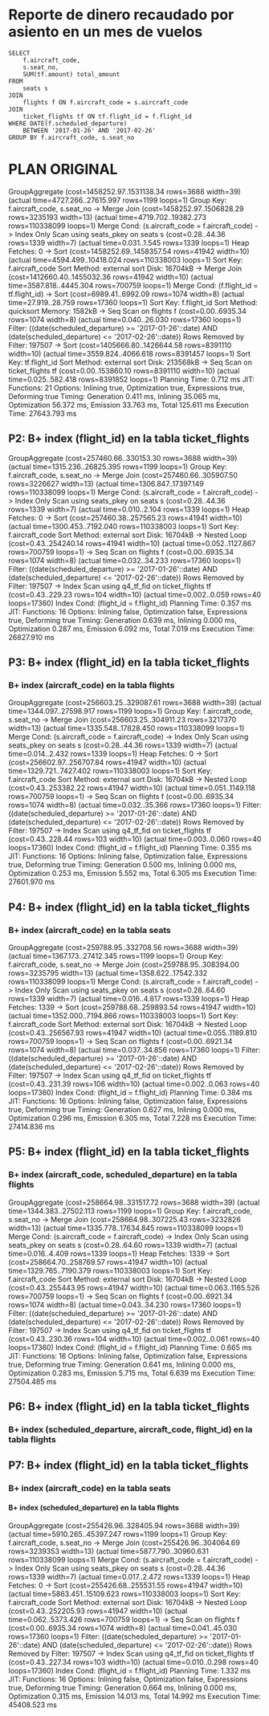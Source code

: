 # Reporte de dinero recaudado por asiento en un mes de vuelos

```
SELECT
	f.aircraft_code,
	s.seat_no,
	SUM(tf.amount) total_amount
FROM 
	seats s
JOIN 
	flights f ON f.aircraft_code = s.aircraft_code
JOIN 
	ticket_flights tf ON tf.flight_id = f.flight_id
WHERE DATE(f.scheduled_departure) 
	BETWEEN '2017-01-26' AND '2017-02-26'
GROUP BY f.aircraft_code, s.seat_no
```


# PLAN ORIGINAL
GroupAggregate  (cost=1458252.97..1531138.34 rows=3688 width=39) (actual time=4727.266..27615.997 rows=1199 loops=1)
  Group Key: f.aircraft_code, s.seat_no
  ->  Merge Join  (cost=1458252.97..1506828.29 rows=3235193 width=13) (actual time=4719.702..19382.273 rows=110338099 loops=1)
        Merge Cond: (s.aircraft_code = f.aircraft_code)
        ->  Index Only Scan using seats_pkey on seats s  (cost=0.28..44.36 rows=1339 width=7) (actual time=0.031..1.545 rows=1339 loops=1)
              Heap Fetches: 0
        ->  Sort  (cost=1458252.69..1458357.54 rows=41942 width=10) (actual time=4594.499..10418.024 rows=110338003 loops=1)
              Sort Key: f.aircraft_code
              Sort Method: external sort  Disk: 16704kB
              ->  Merge Join  (cost=1412660.40..1455032.36 rows=41942 width=10) (actual time=3587.818..4445.304 rows=700759 loops=1)
                    Merge Cond: (f.flight_id = tf.flight_id)
                    ->  Sort  (cost=6989.41..6992.09 rows=1074 width=8) (actual time=27.919..28.759 rows=17360 loops=1)
                          Sort Key: f.flight_id
                          Sort Method: quicksort  Memory: 1582kB
                          ->  Seq Scan on flights f  (cost=0.00..6935.34 rows=1074 width=8) (actual time=0.040..26.030 rows=17360 loops=1)
                                Filter: ((date(scheduled_departure) >= '2017-01-26'::date) AND (date(scheduled_departure) <= '2017-02-26'::date))
                                Rows Removed by Filter: 197507
                    ->  Sort  (cost=1405666.80..1426644.58 rows=8391110 width=10) (actual time=3559.824..4066.618 rows=8391457 loops=1)
                          Sort Key: tf.flight_id
                          Sort Method: external sort  Disk: 213568kB
                          ->  Seq Scan on ticket_flights tf  (cost=0.00..153860.10 rows=8391110 width=10) (actual time=0.025..582.418 rows=8391852 loops=1)
Planning Time: 0.712 ms
JIT:
  Functions: 21
  Options: Inlining true, Optimization true, Expressions true, Deforming true
  Timing: Generation 0.411 ms, Inlining 35.065 ms, Optimization 56.372 ms, Emission 33.763 ms, Total 125.611 ms
Execution Time: 27643.793 ms


## P2: B+ index (flight_id) en la tabla ticket_flights
GroupAggregate  (cost=257460.66..330153.30 rows=3688 width=39) (actual time=1315.236..26825.395 rows=1199 loops=1)
  Group Key: f.aircraft_code, s.seat_no
  ->  Merge Join  (cost=257460.66..305907.50 rows=3226627 width=13) (actual time=1306.847..17397.149 rows=110338099 loops=1)
        Merge Cond: (s.aircraft_code = f.aircraft_code)
        ->  Index Only Scan using seats_pkey on seats s  (cost=0.28..44.36 rows=1339 width=7) (actual time=0.010..2.104 rows=1339 loops=1)
              Heap Fetches: 0
        ->  Sort  (cost=257460.38..257565.23 rows=41941 width=10) (actual time=1300.453..7192.040 rows=110338003 loops=1)
              Sort Key: f.aircraft_code
              Sort Method: external sort  Disk: 16704kB
              ->  Nested Loop  (cost=0.43..254240.14 rows=41941 width=10) (actual time=0.052..1127.867 rows=700759 loops=1)
                    ->  Seq Scan on flights f  (cost=0.00..6935.34 rows=1074 width=8) (actual time=0.032..34.233 rows=17360 loops=1)
                          Filter: ((date(scheduled_departure) >= '2017-01-26'::date) AND (date(scheduled_departure) <= '2017-02-26'::date))
                          Rows Removed by Filter: 197507
                    ->  Index Scan using q4_tf_fid on ticket_flights tf  (cost=0.43..229.23 rows=104 width=10) (actual time=0.002..0.059 rows=40 loops=17360)
                          Index Cond: (flight_id = f.flight_id)
Planning Time: 0.357 ms
JIT:
  Functions: 16
  Options: Inlining false, Optimization false, Expressions true, Deforming true
  Timing: Generation 0.639 ms, Inlining 0.000 ms, Optimization 0.287 ms, Emission 6.092 ms, Total 7.019 ms
Execution Time: 26827.910 ms

##	P3: B+ index (flight_id) en la tabla ticket_flights
###     B+ index (aircraft_code) en la tabla flights
GroupAggregate  (cost=256603.25..329087.61 rows=3688 width=39) (actual time=1344.097..27598.917 rows=1199 loops=1)
  Group Key: f.aircraft_code, s.seat_no
  ->  Merge Join  (cost=256603.25..304911.23 rows=3217370 width=13) (actual time=1335.548..17828.450 rows=110338099 loops=1)
        Merge Cond: (s.aircraft_code = f.aircraft_code)
        ->  Index Only Scan using seats_pkey on seats s  (cost=0.28..44.36 rows=1339 width=7) (actual time=0.014..2.432 rows=1339 loops=1)
              Heap Fetches: 0
        ->  Sort  (cost=256602.97..256707.84 rows=41947 width=10) (actual time=1329.721..7427.402 rows=110338003 loops=1)
              Sort Key: f.aircraft_code
              Sort Method: external sort  Disk: 16704kB
              ->  Nested Loop  (cost=0.43..253382.22 rows=41947 width=10) (actual time=0.051..1149.118 rows=700759 loops=1)
                    ->  Seq Scan on flights f  (cost=0.00..6935.34 rows=1074 width=8) (actual time=0.032..35.366 rows=17360 loops=1)
                          Filter: ((date(scheduled_departure) >= '2017-01-26'::date) AND (date(scheduled_departure) <= '2017-02-26'::date))
                          Rows Removed by Filter: 197507
                    ->  Index Scan using q4_tf_fid on ticket_flights tf  (cost=0.43..228.44 rows=103 width=10) (actual time=0.003..0.060 rows=40 loops=17360)
                          Index Cond: (flight_id = f.flight_id)
Planning Time: 0.355 ms
JIT:
  Functions: 16
  Options: Inlining false, Optimization false, Expressions true, Deforming true
  Timing: Generation 0.500 ms, Inlining 0.000 ms, Optimization 0.253 ms, Emission 5.552 ms, Total 6.305 ms
Execution Time: 27601.970 ms


## P4: B+ index (flight_id) en la tabla ticket_flights
###    B+ index (aircraft_code) en la tabla seats
GroupAggregate  (cost=259788.95..332708.56 rows=3688 width=39) (actual time=1367.173..27412.345 rows=1199 loops=1)
  Group Key: f.aircraft_code, s.seat_no
  ->  Merge Join  (cost=259788.95..308394.00 rows=3235795 width=13) (actual time=1358.622..17542.332 rows=110338099 loops=1)
        Merge Cond: (s.aircraft_code = f.aircraft_code)
        ->  Index Only Scan using seats_pkey on seats s  (cost=0.28..64.60 rows=1339 width=7) (actual time=0.016..4.817 rows=1339 loops=1)
              Heap Fetches: 1339
        ->  Sort  (cost=259788.68..259893.54 rows=41947 width=10) (actual time=1352.000..7194.866 rows=110338003 loops=1)
              Sort Key: f.aircraft_code
              Sort Method: external sort  Disk: 16704kB
              ->  Nested Loop  (cost=0.43..256567.93 rows=41947 width=10) (actual time=0.055..1189.810 rows=700759 loops=1)
                    ->  Seq Scan on flights f  (cost=0.00..6921.34 rows=1074 width=8) (actual time=0.037..34.856 rows=17360 loops=1)
                          Filter: ((date(scheduled_departure) >= '2017-01-26'::date) AND (date(scheduled_departure) <= '2017-02-26'::date))
                          Rows Removed by Filter: 197507
                    ->  Index Scan using q4_tf_fid on ticket_flights tf  (cost=0.43..231.39 rows=106 width=10) (actual time=0.002..0.063 rows=40 loops=17360)
                          Index Cond: (flight_id = f.flight_id)
Planning Time: 0.384 ms
JIT:
  Functions: 16
  Options: Inlining false, Optimization false, Expressions true, Deforming true
  Timing: Generation 0.627 ms, Inlining 0.000 ms, Optimization 0.296 ms, Emission 6.305 ms, Total 7.228 ms
Execution Time: 27414.836 ms


## P5: B+ index (flight_id) en la tabla ticket_flights
###    B+ index (aircraft_code, scheduled_departure) en la tabla flights
GroupAggregate  (cost=258664.98..331517.72 rows=3688 width=39) (actual time=1344.383..27502.113 rows=1199 loops=1)
  Group Key: f.aircraft_code, s.seat_no
  ->  Merge Join  (cost=258664.98..307225.43 rows=3232826 width=13) (actual time=1335.778..17634.845 rows=110338099 loops=1)
        Merge Cond: (s.aircraft_code = f.aircraft_code)
        ->  Index Only Scan using seats_pkey on seats s  (cost=0.28..64.60 rows=1339 width=7) (actual time=0.016..4.409 rows=1339 loops=1)
              Heap Fetches: 1339
        ->  Sort  (cost=258664.70..258769.57 rows=41947 width=10) (actual time=1329.765..7190.379 rows=110338003 loops=1)
              Sort Key: f.aircraft_code
              Sort Method: external sort  Disk: 16704kB
              ->  Nested Loop  (cost=0.43..255443.95 rows=41947 width=10) (actual time=0.063..1165.526 rows=700759 loops=1)
                    ->  Seq Scan on flights f  (cost=0.00..6921.34 rows=1074 width=8) (actual time=0.043..34.230 rows=17360 loops=1)
                          Filter: ((date(scheduled_departure) >= '2017-01-26'::date) AND (date(scheduled_departure) <= '2017-02-26'::date))
                          Rows Removed by Filter: 197507
                    ->  Index Scan using q4_tf_fid on ticket_flights tf  (cost=0.43..230.36 rows=104 width=10) (actual time=0.002..0.061 rows=40 loops=17360)
                          Index Cond: (flight_id = f.flight_id)
Planning Time: 0.665 ms
JIT:
  Functions: 16
  Options: Inlining false, Optimization false, Expressions true, Deforming true
  Timing: Generation 0.641 ms, Inlining 0.000 ms, Optimization 0.283 ms, Emission 5.715 ms, Total 6.639 ms
Execution Time: 27504.485 ms

## P6: B+ index (flight_id) en la tabla ticket_flights
###    B+ index (scheduled_departure, aircraft_code, flight_id) en la tabla flights




## P7: B+ index (flight_id) en la tabla ticket_flights
###    B+ index (aircraft_code) en la tabla seats
####   B+ index (scheduled_departure) en la tabla flights 
GroupAggregate  (cost=255426.96..328405.94 rows=3688 width=39) (actual time=5910.265..45397.247 rows=1199 loops=1)
  Group Key: f.aircraft_code, s.seat_no
  ->  Merge Join  (cost=255426.96..304064.69 rows=3239353 width=13) (actual time=5877.790..30960.631 rows=110338099 loops=1)
        Merge Cond: (s.aircraft_code = f.aircraft_code)
        ->  Index Only Scan using seats_pkey on seats s  (cost=0.28..44.36 rows=1339 width=7) (actual time=0.017..2.472 rows=1339 loops=1)
              Heap Fetches: 0
        ->  Sort  (cost=255426.68..255531.55 rows=41947 width=10) (actual time=5863.451..15109.623 rows=110338003 loops=1)
              Sort Key: f.aircraft_code
              Sort Method: external sort  Disk: 16704kB
              ->  Nested Loop  (cost=0.43..252205.93 rows=41947 width=10) (actual time=0.062..5373.426 rows=700759 loops=1)
                    ->  Seq Scan on flights f  (cost=0.00..6935.34 rows=1074 width=8) (actual time=0.041..45.030 rows=17360 loops=1)
                          Filter: ((date(scheduled_departure) >= '2017-01-26'::date) AND (date(scheduled_departure) <= '2017-02-26'::date))
                          Rows Removed by Filter: 197507
                    ->  Index Scan using q4_tf_fid on ticket_flights tf  (cost=0.43..227.34 rows=103 width=10) (actual time=0.010..0.298 rows=40 loops=17360)
                          Index Cond: (flight_id = f.flight_id)
Planning Time: 1.332 ms
JIT:
  Functions: 16
  Options: Inlining false, Optimization false, Expressions true, Deforming true
  Timing: Generation 0.664 ms, Inlining 0.000 ms, Optimization 0.315 ms, Emission 14.013 ms, Total 14.992 ms
Execution Time: 45408.523 ms